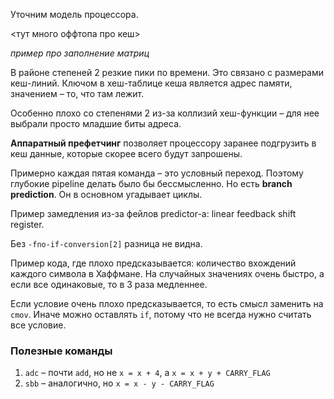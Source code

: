 Уточним модель процессора.

<тут много оффтопа про кеш>

_пример про заполнение матриц_

В районе степеней 2 резкие пики по времени. Это связано с размерами кеш-линий.
Ключом в хеш-таблице кеша является адрес памяти, значением – то, что там лежит.

Особенно плохо со степенями 2 из-за коллизий хеш-функции –
для нее выбрали просто младшие биты адреса.

**Аппаратный префетчинг** позволяет процессору заранее подгрузить в кеш
данные, которые скорее всего будут запрошены.

Примерно каждая пятая команда – это условный переход. Поэтому глубокие pipeline
делать было бы бессмысленно. Но есть **branch prediction**.
Он в основном угадывает циклы.

Пример замедления из-за фейлов predictor-а: linear feedback shift register.

Без `-fno-if-conversion[2]` разница не видна.

Пример кода, где плохо предсказывается: количество вхождений каждого символа
в Хаффмане. На случайных значениях очень быстро, а если все одинаковые, то
в 3 раза медленнее.

Если условие очень плохо предсказывается, то есть смысл заменить на `cmov`.
Иначе можно оставлять `if`, потому что не всегда нужно считать все условие.

### Полезные команды

1. `adc` – почти `add`, но не `x = x + 4`, а `x = x + y + CARRY_FLAG`
1. `sbb` – аналогично, но `x = x - y - CARRY_FLAG`
